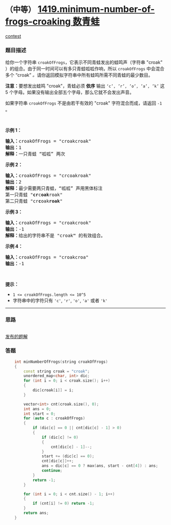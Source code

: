 # `（中等）` [1419.minimum-number-of-frogs-croaking 数青蛙](https://leetcode-cn.com/problems/minimum-number-of-frogs-croaking/)

[contest](https://leetcode-cn.com/contest/weekly-contest-185/problems/minimum-number-of-frogs-croaking/)

### 题目描述
<p>给你一个字符串 <code>croakOfFrogs</code>，它表示不同青蛙发出的蛙鸣声（字符串 "croak" ）的组合。由于同一时间可以有多只青蛙呱呱作响，所以&nbsp;<code>croakOfFrogs</code> 中会混合多个 “croak” <em>。</em>请你返回模拟字符串中所有蛙鸣所需不同青蛙的最少数目。</p>

<p><strong>注意：</strong>要想发出蛙鸣 "croak"，青蛙必须 <strong>依序</strong> 输出 <code>‘c’, ’r’, ’o’, ’a’, ’k’</code> 这 5 个字母。如果没有输出全部五个字母，那么它就不会发出声音。</p>

<p>如果字符串 <code>croakOfFrogs</code> 不是由若干有效的 "croak" 字符混合而成，请返回 <code>-1</code> 。</p>

<p>&nbsp;</p>

<p><strong>示例 1：</strong></p>

<pre><strong>输入：</strong>croakOfFrogs = "croakcroak"
<strong>输出：</strong>1 
<strong>解释：</strong>一只青蛙 “呱呱” 两次
</pre>

<p><strong>示例 2：</strong></p>

<pre><strong>输入：</strong>croakOfFrogs = "crcoakroak"
<strong>输出：</strong>2 
<strong>解释：</strong>最少需要两只青蛙，“呱呱” 声用黑体标注
第一只青蛙 "<strong>cr</strong>c<strong>oak</strong>roak"
第二只青蛙 "cr<strong>c</strong>oak<strong>roak</strong>"
</pre>

<p><strong>示例 3：</strong></p>

<pre><strong>输入：</strong>croakOfFrogs = "croakcrook"
<strong>输出：</strong>-1
<strong>解释：</strong>给出的字符串不是 "croak<strong>"</strong> 的有效组合。
</pre>

<p><strong>示例 4：</strong></p>

<pre><strong>输入：</strong>croakOfFrogs = "croakcroa"
<strong>输出：</strong>-1
</pre>

<p>&nbsp;</p>

<p><strong>提示：</strong></p>

<ul>
	<li><code>1 &lt;=&nbsp;croakOfFrogs.length &lt;= 10^5</code></li>
	<li>字符串中的字符只有 <code>'c'</code>, <code>'r'</code>, <code>'o'</code>, <code>'a'</code> 或者 <code>'k'</code></li>
</ul>

            

---
### 思路
```
```

[发布的题解](https://leetcode-cn.com/problems/minimum-number-of-frogs-croaking/solution/minimum-number-of-frogs-croaking-by-ikaruga/)

### 答题
``` C++
    int minNumberOfFrogs(string croakOfFrogs) 
    {
        const string croak = "croak";
        unordered_map<char, int> dic;
        for (int i = 0; i < croak.size(); i++)
        {
            dic[croak[i]] = i;
        }

        vector<int> cnt(croak.size(), 0);
        int ans = 0;
        int start = 0;
        for (auto c : croakOfFrogs)
        {
            if (dic[c] == 0 || cnt[dic[c] - 1] > 0)
            {
                if (dic[c] != 0)
                {
                    cnt[dic[c] - 1]--;
                }
                start += (dic[c] == 0);
                cnt[dic[c]]++;
                ans = dic[c] == 0 ? max(ans, start - cnt[4]) : ans;
                continue;
            }
            return -1;
        }

        for (int i = 0; i < cnt.size() - 1; i++)
        {
            if (cnt[i] != 0) return -1;
        }
        return ans;
    }
```




